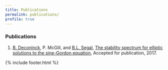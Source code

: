 ```yaml
---
title: Publications
permalink: publications/
profile: true
---
```


### Publications

1. [B. Deconinck](http://depts.washington.edu/bdecon/bernard/), P. McGill, and [B.L. Segal](https://bsegal.org/), [The stability spectrum for elliptic solutions to the sine-Gordon equation](http://dx.doi.org/10.1016/j.physd.2017.08.010), Accepted for publication, 2017.


{% include footer.html %}
